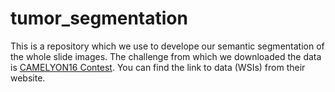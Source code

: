 # tumor_segmentation

This is a repository which we use to develope our semantic segmentation of the whole slide images. The challenge from which we downloaded the data is [CAMELYON16 Contest](https://camelyon16.grand-challenge.org/). You can find the link to data (WSIs) from their website. 
